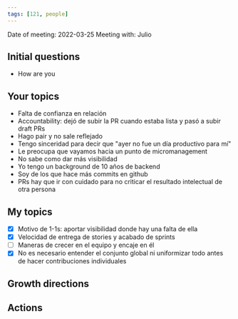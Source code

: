 ```yaml
---
tags: [121, people]
---
```


Date of meeting: 2022-03-25
Meeting with: Julio

## Initial questions
- How are you
 
## Your topics
- Falta de confianza en relación
- Accountability: dejó de subir la PR cuando estaba lista y pasó a subir draft PRs
- Hago pair y no sale reflejado
- Tengo sinceridad para decir que "ayer no fue un día productivo para mí"
- Le preocupa que vayamos hacia un punto de micromanagement
- No sabe como dar más visibilidad
- Yo tengo un background de 10 años de backend
- Soy de los que hace más commits en github
- PRs hay que ir con cuidado para no criticar el resultado intelectual de otra persona

## My topics
- [x] Motivo de 1-1s: aportar visibilidad donde hay una falta de ella
- [x] Velocidad de entrega de stories y acabado de sprints
- [ ] Maneras de crecer en el equipo y encaje en él
- [x] No es necesario entender el conjunto global ni uniformizar todo antes de hacer contribuciones individuales

## Growth directions

## Actions
